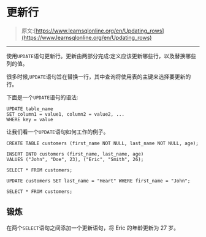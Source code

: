 # 更新行

> 原文:[https://www.learnsqlonline.org/en/Updating_rows](https://www.learnsqlonline.org/en/Updating_rows)

* * *

使用`UPDATE`语句更新行。更新由两部分完成:定义应该更新哪些行，以及替换哪些列的值。

很多时候,`UPDATE`语句旨在替换一行，其中查询将使用表的主键来选择要更新的行。

下面是一个`UPDATE`语句的语法:

```
UPDATE table_name
SET column1 = value1, column2 = value2, ...
WHERE key = value 
```

让我们看一个`UPDATE`语句如何工作的例子。

```
CREATE TABLE customers (first_name NOT NULL, last_name NOT NULL, age);

INSERT INTO customers (first_name, last_name, age)
VALUES ("John", "Doe", 23), ("Eric", "Smith", 26);

SELECT * FROM customers;

UPDATE customers SET last_name = "Heart" WHERE first_name = "John";

SELECT * FROM customers; 
```

## 锻炼

在两个`SELECT`语句之间添加一个更新语句，将 Eric 的年龄更新为 27 岁。